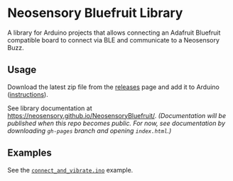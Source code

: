 # Neosensory Bluefruit Library

A library for Arduino projects that allows connecting an Adafruit Bluefruit compatible board to connect via BLE and communicate to a Neosensory Buzz. 

## Usage

Download the latest zip file from the [releases](https://github.com/neosensory/NeosensoryBluefruit/releases) page and add it to Arduino ([instructions](https://www.arduino.cc/en/guide/libraries#toc4)).

See library documentation at https://neosensory.github.io/NeosensoryBluefruit/. _(Documentation will be published when this repo becomes public. For now, see documentation by downloading `gh-pages` branch and opening `index.html`.)_

## Examples

See the [`connect_and_vibrate.ino`](examples/connect_and_vibrate) example.
